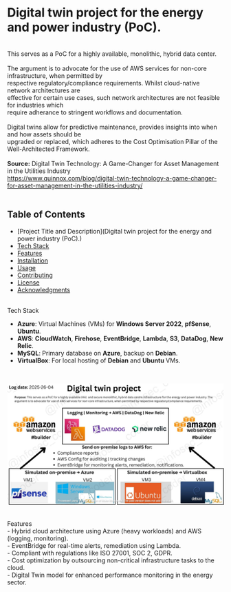 # Digital twin project for the energy and power industry (PoC). 
<br> This serves as a PoC for a highly available, monolithic, hybrid data center.
<br>
<br>The argument is to advocate for the use of AWS services for non-core infrastructure, when permitted by 
<br>respective regulatory/compliance requirements. Whilst cloud-native network architectures are
<br>effective for certain use cases, such network architectures are not feasible for industries which
<br>require adherance to stringent workflows and documentation.
<br>
<br>Digital twins allow for predictive maintenance, provides insights into when and how assets should be
<br>upgraded or replaced, which adheres to the Cost Optimisation Pillar of the Well-Architected Framework.
<br>
<br><b>Source:</b> Digital Twin Technology: A Game-Changer for Asset Management in the Utilities Industry
<br>https://www.quinnox.com/blog/digital-twin-technology-a-game-changer-for-asset-management-in-the-utilities-industry/
<br><br>
## Table of Contents
- [Project Title and Description](Digital twin project for the energy and power industry (PoC).)
- [Tech Stack](#tech-stack)
- [Features](#features)
- [Installation](#installation)
- [Usage](#usage)
- [Contributing](#contributing)
- [License](#license)
- [Acknowledgments](#acknowledgments)

<br>Tech Stack
<br>
- **Azure**: Virtual Machines (VMs) for **Windows Server 2022**, **pfSense**, **Ubuntu**.
- **AWS**: **CloudWatch**, **Firehose**, **EventBridge**, **Lambda**, **S3**, **DataDog**, **New Relic**.
- **MySQL**: Primary database on **Azure**, backup on **Debian**.
- **VirtualBox**: For local hosting of **Debian** and **Ubuntu** VMs.
<br>

![Alt text](/images/update_26_Avril_lc_WATERMARKED_lc.jpg)

<br><b></b>Features</b>
<br>- Hybrid cloud architecture using Azure (heavy workloads) and AWS (logging, monitoring).
<br>- EventBridge for real-time alerts, remediation using Lambda.
<br>- Compliant with regulations like ISO 27001, SOC 2, GDPR.
<br>- Cost optimization by outsourcing non-critical infrastructure tasks to the cloud.
<br>- Digital Twin model for enhanced performance monitoring in the energy sector.
